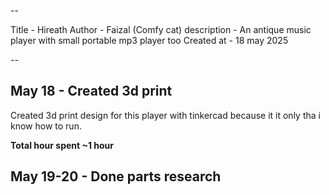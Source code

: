 --
 
 Title - Hireath
 Author - Faizal (Comfy cat)
 description - An antique music player with small portable mp3 player too 
 Created at - 18 may 2025
 
 --

 ##  May 18 - Created 3d print 

Created 3d print design for this player with tinkercad because it it only tha i know how to run.


 **Total hour spent ~1 hour**

 ## May 19-20 - Done parts research 

 
